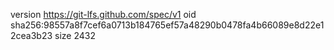 version https://git-lfs.github.com/spec/v1
oid sha256:98557a8f7cef6a0713b184765ef57a48290b0478fa4b66089e8d22e12cea3b23
size 2432
